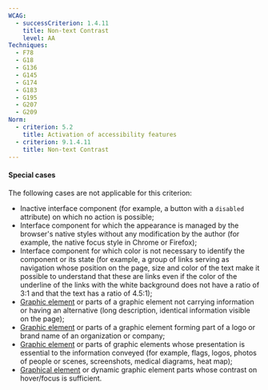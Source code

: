 ```yaml
---
WCAG:
  - successCriterion: 1.4.11
    title: Non-text Contrast
    level: AA
Techniques:
  - F78
  - G18
  - G136
  - G145
  - G174
  - G183
  - G195
  - G207
  - G209
Norm:
  - criterion: 5.2
    title: Activation of accessibility features
  - criterion: 9.1.4.11
    title: Non-text Contrast
---
```


#### Special cases

The following cases are not applicable for this criterion:

- Inactive interface component (for example, a button with a `disabled` attribute) on which no action is possible;
- Interface component for which the appearance is managed by the browser's native styles without any modification by the author (for example, the native focus style in Chrome or Firefox);
- Interface component for which color is not necessary to identify the component or its state (for example, a group of links serving as navigation whose position on the page, size and color of the text make it possible to understand that these are links even if the color of the underline of the links with the white background does not have a ratio of 3:1 and that the text has a ratio of 4.5:1);
- [Graphic element](#graphic-element) or parts of a graphic element not carrying information or having an alternative (long description, identical information visible on the page);
- [Graphic element](#graphic-element) or parts of a graphic element forming part of a logo or brand name of an organization or company;
- [Graphic element](#graphic-element) or parts of graphic elements whose presentation is essential to the information conveyed (for example, flags, logos, photos of people or scenes, screenshots, medical diagrams, heat map);
- [Graphical element](#graphic-element) or dynamic graphic element parts whose contrast on hover/focus is sufficient.
